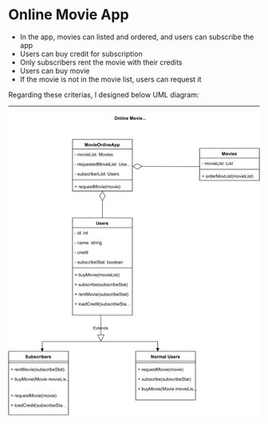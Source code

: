 # Online Movie App
- In the app, movies can listed and ordered, and users can subscribe the app
- Users can buy credit for subscription
- Only subscribers rent the movie with their credits
- Users can buy movie
- If the movie is not in the movie list, users can request it

Regarding these criterias, I designed below UML diagram:
<hr>

![Online Movie App](https://github.com/recberdeniz/PatikaDevOOP/blob/main/OnlineMovieApp/PatikaOOPOnlineMovieApp.png "UML Diagram")